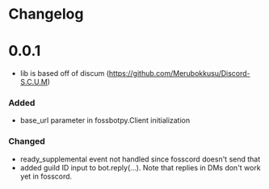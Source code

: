 # Changelog
# 0.0.1
- lib is based off of discum (https://github.com/Merubokkusu/Discord-S.C.U.M)

### Added
- base_url parameter in fossbotpy.Client initialization
### Changed
- ready\_supplemental event not handled since fosscord doesn't send that
- added guild ID input to bot.reply(...). Note that replies in DMs don't work yet in fosscord.